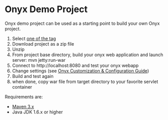 Onyx Demo Project
=================

Onyx demo project can be used as a starting point to build your own Onyx project.

1. Select [one of the tag](https://github.com/obiba/onyx-demo/tags)
2. Download project as a zip file
3. Unzip
4. From project base directory, build your onyx web application and launch server: mvn jetty:run-war
5. Connect to http://localhost:8080 and test your onyx webapp
6. Change settings (see [Onyx Customization & Configuration Guide](http://wiki.obiba.org/display/ONYXDOC))
7. Build and test again
8. when done, copy war file from target directory to your favorite servlet container

Requirements are: 
* [Maven 3.x](http://maven.apache.org)
* Java JDK 1.6.x or higher
